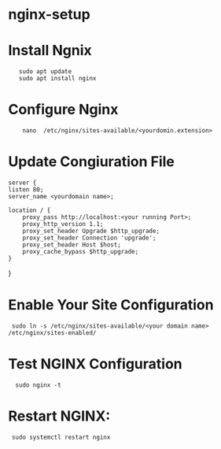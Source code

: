 # nginx-setup

# Install Ngnix 

       sudo apt update
       sudo apt install nginx
       
# Configure Nginx

        nano  /etc/nginx/sites-available/<yourdomin.extension>
# Update Congiuration File

    server {
    listen 80;
    server_name <yourdomain name>;

    location / {
        proxy_pass http://localhost:<your running Port>;
        proxy_http_version 1.1;
        proxy_set_header Upgrade $http_upgrade;
        proxy_set_header Connection 'upgrade';
        proxy_set_header Host $host;
        proxy_cache_bypass $http_upgrade;
    }
}

# Enable Your Site Configuration

     sudo ln -s /etc/nginx/sites-available/<your domain name> /etc/nginx/sites-enabled/

# Test NGINX Configuration

      sudo nginx -t
# Restart NGINX:

     sudo systemctl restart nginx




